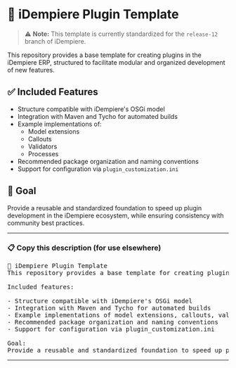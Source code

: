 # 🧩 iDempiere Plugin Template

> ⚠️ **Note:** This template is currently standardized for the `release-12` branch of iDempiere.

This repository provides a base template for creating plugins in the iDempiere ERP, structured to facilitate modular and organized development of new features.

## ✅ Included Features

- Structure compatible with iDempiere's OSGi model  
- Integration with Maven and Tycho for automated builds  
- Example implementations of:
  - Model extensions
  - Callouts
  - Validators
  - Processes  
- Recommended package organization and naming conventions  
- Support for configuration via `plugin_customization.ini`  

## 🎯 Goal

Provide a reusable and standardized foundation to speed up plugin development in the iDempiere ecosystem, while ensuring consistency with community best practices.

---

### 📋 Copy this description (for use elsewhere)

<pre>
🧩 iDempiere Plugin Template  
This repository provides a base template for creating plugins in the iDempiere ERP, structured to facilitate modular and organized development of new features.

Included features:

- Structure compatible with iDempiere's OSGi model  
- Integration with Maven and Tycho for automated builds  
- Example implementations of model extensions, callouts, validators, and processes  
- Recommended package organization and naming conventions  
- Support for configuration via plugin_customization.ini  

Goal:  
Provide a reusable and standardized foundation to speed up plugin development in the iDempiere ecosystem, while ensuring consistency with community best practices.
</pre>

---
